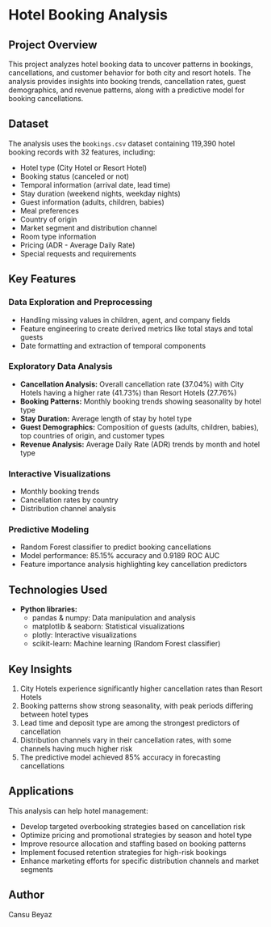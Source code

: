 # Hotel Booking Analysis

## Project Overview
This project analyzes hotel booking data to uncover patterns in bookings, cancellations, and customer behavior for both city and resort hotels. The analysis provides insights into booking trends, cancellation rates, guest demographics, and revenue patterns, along with a predictive model for booking cancellations.

## Dataset
The analysis uses the `bookings.csv` dataset containing 119,390 hotel booking records with 32 features, including:
- Hotel type (City Hotel or Resort Hotel)
- Booking status (canceled or not)
- Temporal information (arrival date, lead time)
- Stay duration (weekend nights, weekday nights)
- Guest information (adults, children, babies)
- Meal preferences
- Country of origin
- Market segment and distribution channel
- Room type information
- Pricing (ADR - Average Daily Rate)
- Special requests and requirements

## Key Features

### Data Exploration and Preprocessing
- Handling missing values in children, agent, and company fields
- Feature engineering to create derived metrics like total stays and total guests
- Date formatting and extraction of temporal components

### Exploratory Data Analysis
- **Cancellation Analysis:** Overall cancellation rate (37.04%) with City Hotels having a higher rate (41.73%) than Resort Hotels (27.76%)
- **Booking Patterns:** Monthly booking trends showing seasonality by hotel type
- **Stay Duration:** Average length of stay by hotel type
- **Guest Demographics:** Composition of guests (adults, children, babies), top countries of origin, and customer types
- **Revenue Analysis:** Average Daily Rate (ADR) trends by month and hotel type

### Interactive Visualizations
- Monthly booking trends
- Cancellation rates by country
- Distribution channel analysis

### Predictive Modeling
- Random Forest classifier to predict booking cancellations
- Model performance: 85.15% accuracy and 0.9189 ROC AUC
- Feature importance analysis highlighting key cancellation predictors

## Technologies Used
- **Python libraries:**
  - pandas & numpy: Data manipulation and analysis
  - matplotlib & seaborn: Statistical visualizations
  - plotly: Interactive visualizations
  - scikit-learn: Machine learning (Random Forest classifier)

## Key Insights
1. City Hotels experience significantly higher cancellation rates than Resort Hotels
2. Booking patterns show strong seasonality, with peak periods differing between hotel types
3. Lead time and deposit type are among the strongest predictors of cancellation
4. Distribution channels vary in their cancellation rates, with some channels having much higher risk
5. The predictive model achieved 85% accuracy in forecasting cancellations

## Applications
This analysis can help hotel management:
- Develop targeted overbooking strategies based on cancellation risk
- Optimize pricing and promotional strategies by season and hotel type
- Improve resource allocation and staffing based on booking patterns
- Implement focused retention strategies for high-risk bookings
- Enhance marketing efforts for specific distribution channels and market segments

## Author
Cansu Beyaz
